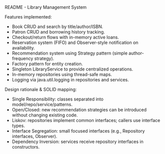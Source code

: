 README - Library Management System

Features implemented:
- Book CRUD and search by title/author/ISBN.
- Patron CRUD and borrowing history tracking.
- Checkout/return flows with in-memory active loans.
- Reservation system (FIFO) and Observer-style notification on availability.
- Recommendation system using Strategy pattern (simple author-frequency strategy).
- Factory pattern for entity creation.
- Singleton LibraryService to provide centralized operations.
- In-memory repositories using thread-safe maps.
- Logging via java.util.logging in repositories and services.

Design rationale & SOLID mapping:
- Single Responsibility: classes separated into model/repo/service/patterns.
- Open/Closed: new recommendation strategies can be introduced without changing existing code.
- Liskov: repositories implement common interfaces; callers use interface types.
- Interface Segregation: small focused interfaces (e.g., Repository interfaces, Observer).
- Dependency Inversion: services receive repository interfaces in constructors.
